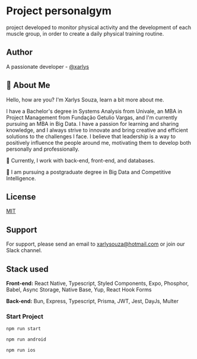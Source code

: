 
# Project personalgym

project developed to monitor physical activity and the development of each muscle group, in order to create a daily physical training routine.

## Author
A passionate developer - [@xarlys](https://www.github.com/xarlys)


## 🚀 About Me
Hello, how are you? I'm Xarlys Souza, learn a bit more about me.

I have a Bachelor's degree in Systems Analysis from Univale, an MBA in Project Management from Fundação Getulio Vargas, and I'm currently pursuing an MBA in Big Data. I have a passion for learning and sharing knowledge, and I always strive to innovate and bring creative and efficient solutions to the challenges I face. I believe that leadership is a way to positively influence the people around me, motivating them to develop both personally and professionally.

🔭 Currently, I work with back-end, front-end, and databases.

🌱 I am pursuing a postgraduate degree in Big Data and Competitive Intelligence.



## License

[MIT](https://choosealicense.com/licenses/mit/)


## Support

For support, please send an email to xarlysouza@hotmail.com or join our Slack channel.


## Stack used

**Front-end:** React Native, Typescript, Styled Components, Expo, Phosphor, Babel, Async Storage, Native Base, Yup, React Hook Forms

**Back-end:** Bun, Express, Typescript, Prisma, JWT, Jest, DayJs, Multer


### Start Project

```javascript
npm run start

npm run android

npm run ios

```

